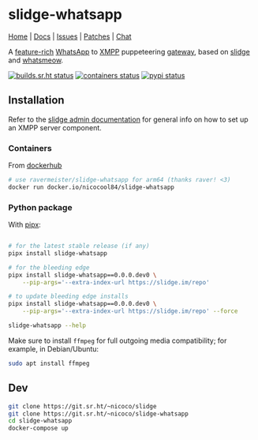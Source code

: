 # slidge-whatsapp

[Home](https://sr.ht/~nicoco/slidge) |
[Docs](https://slidge.im/slidge-whatsapp) |
[Issues](https://todo.sr.ht/~nicoco/slidge-whatsapp) |
[Patches](https://lists.sr.ht/~nicoco/public-inbox) |
[Chat](xmpp:slidge@conference.nicoco.fr?join)

A
[feature-rich](https://slidge.im/slidge-whatsapp/features.html)
[WhatsApp](https://whatsapp.com) to
[XMPP](https://xmpp.org/) puppeteering
[gateway](https://xmpp.org/extensions/xep-0100.html), based on
[slidge](https://slidge.im) and
[whatsmeow](https://github.com/tulir/whatsmeow).

[![builds.sr.ht status](https://builds.sr.ht/~nicoco/slidge-whatsapp/commits/master/ci.yml.svg)](https://builds.sr.ht/~nicoco/slidge-whatsapp/commits/master/ci.yml)
[![containers status](https://builds.sr.ht/~nicoco/slidge-whatsapp/commits/master/container.yml.svg)](https://builds.sr.ht/~nicoco/slidge-whatsapp/commits/master/container.yml)
[![pypi status](https://badge.fury.io/py/slidge-whatsapp.svg)](https://pypi.org/project/slidge-whatsapp/)

## Installation

Refer to the [slidge admin documentation](https://slidge.im/core/admin/)
for general info on how to set up an XMPP server component.

### Containers

From [dockerhub](https://hub.docker.com/r/nicocool84/slidge-whatsapp)

```sh
# use ravermeister/slidge-whatsapp for arm64 (thanks raver! <3)
docker run docker.io/nicocool84/slidge-whatsapp
```

### Python package

With [pipx](https://pypa.github.io/pipx/):

```sh

# for the latest stable release (if any)
pipx install slidge-whatsapp

# for the bleeding edge
pipx install slidge-whatsapp==0.0.0.dev0 \
    --pip-args='--extra-index-url https://slidge.im/repo'

# to update bleeding edge installs
pipx install slidge-whatsapp==0.0.0.dev0 \
    --pip-args='--extra-index-url https://slidge.im/repo' --force

slidge-whatsapp --help
```

Make sure to install `ffmpeg` for full outgoing media compatibility; for
example, in Debian/Ubuntu:

```sh
sudo apt install ffmpeg
```

## Dev

```sh
git clone https://git.sr.ht/~nicoco/slidge
git clone https://git.sr.ht/~nicoco/slidge-whatsapp
cd slidge-whatsapp
docker-compose up
```
